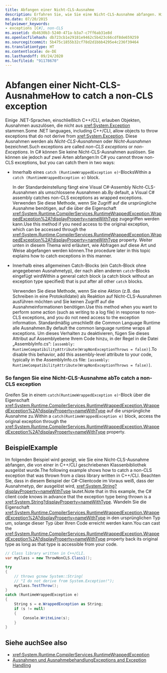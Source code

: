 ```yaml
---
title: Abfangen einer Nicht-CLS-Ausnahme
description: Erfahren Sie, wie Sie eine Nicht-CLS-Ausnahme abfangen. Hier finden Sie ein Codebeispiel und zusätzliche verfügbare Ressourcen.
ms.date: 07/20/2015
helpviewer_keywords:
- exceptions [C#], non-CLS
ms.assetid: db4630b3-5240-471a-b3a7-c7ff6ab31e8d
ms.openlocfilehash: db723cb1e29181e9462c5b423c66cdf8de659259
ms.sourcegitcommit: 5b475c1855b32cf78d2d1bbb4295e4c236f39464
ms.translationtype: HT
ms.contentlocale: de-DE
ms.lasthandoff: 09/24/2020
ms.locfileid: "91178670"
---
```

# <a name="how-to-catch-a-non-cls-exception"></a><span data-ttu-id="1f013-104">Abfangen einer Nicht-CLS-Ausnahme</span><span class="sxs-lookup"><span data-stu-id="1f013-104">How to catch a non-CLS exception</span></span>

<span data-ttu-id="1f013-105">Einige .NET-Sprachen, einschließlich C++/CLI, erlauben Objekten, Ausnahmen auszulösen, die nicht aus <xref:System.Exception> stammen.</span><span class="sxs-lookup"><span data-stu-id="1f013-105">Some .NET languages, including C++/CLI, allow objects to throw exceptions that do not derive from <xref:System.Exception>.</span></span> <span data-ttu-id="1f013-106">Diese Ausnahmen werden als *Nicht-CLS-Ausnahmen* oder *Nicht-Ausnahmen* bezeichnet.</span><span class="sxs-lookup"><span data-stu-id="1f013-106">Such exceptions are called *non-CLS exceptions* or *non-Exceptions*.</span></span> <span data-ttu-id="1f013-107">In C# können Sie keine Nicht-CLS-Ausnahmen auslösen. Sie können sie jedoch auf zwei Arten abfangen:</span><span class="sxs-lookup"><span data-stu-id="1f013-107">In C# you cannot throw non-CLS exceptions, but you can catch them in two ways:</span></span>  
  
- <span data-ttu-id="1f013-108">Innerhalb eines `catch (RuntimeWrappedException e)`-Blocks</span><span class="sxs-lookup"><span data-stu-id="1f013-108">Within a `catch (RuntimeWrappedException e)` block.</span></span>
  
     <span data-ttu-id="1f013-109">In der Standardeinstellung fängt eine Visual C#-Assembly Nicht-CLS-Ausnahmen als umschlossene Ausnahmen ab.</span><span class="sxs-lookup"><span data-stu-id="1f013-109">By default, a Visual C# assembly catches non-CLS exceptions as wrapped exceptions.</span></span> <span data-ttu-id="1f013-110">Verwenden Sie diese Methode, wenn Sie Zugriff auf die ursprüngliche Ausnahme benötigen, auf die über die Eigenschaft <xref:System.Runtime.CompilerServices.RuntimeWrappedException.WrappedException%2A?displayProperty=nameWithType> zugegriffen werden kann.</span><span class="sxs-lookup"><span data-stu-id="1f013-110">Use this method if you need access to the original exception, which can be accessed through the <xref:System.Runtime.CompilerServices.RuntimeWrappedException.WrappedException%2A?displayProperty=nameWithType> property.</span></span> <span data-ttu-id="1f013-111">Weiter unten in diesem Thema wird erläutert, wie Abfragen auf diese Art und Weise abgefangen werden können.</span><span class="sxs-lookup"><span data-stu-id="1f013-111">The procedure later in this topic explains how to catch exceptions in this manner.</span></span>  
  
- <span data-ttu-id="1f013-112">Innerhalb eines allgemeinen Catch-Blocks (ein Catch-Block ohne angegebenen Ausnahmetyp), der nach allen anderen `catch`-Blocks eingefügt wird</span><span class="sxs-lookup"><span data-stu-id="1f013-112">Within a general catch block (a catch block without an exception type specified) that is put after all other `catch` blocks.</span></span>
  
     <span data-ttu-id="1f013-113">Verwenden Sie diese Methode, wenn Sie eine Aktion (z.B. das Schreiben in eine Protokolldatei) als Reaktion auf Nicht-CLS-Ausnahmen ausführen möchten und Sie keinen Zugriff auf die Ausnahmeinformationen benötigen.</span><span class="sxs-lookup"><span data-stu-id="1f013-113">Use this method when you want to perform some action (such as writing to a log file) in response to non-CLS exceptions, and you do not need access to the exception information.</span></span> <span data-ttu-id="1f013-114">Standardmäßig umschließt die Common Language Runtime alle Ausnahmen.</span><span class="sxs-lookup"><span data-stu-id="1f013-114">By default the common language runtime wraps all exceptions.</span></span> <span data-ttu-id="1f013-115">Um dieses Verhalten zu deaktivieren, fügen Sie dieses Attribut auf Assemblyebene Ihrem Code hinzu, in der Regel in die Datei „AssemblyInfo.cs“: `[assembly: RuntimeCompatibilityAttribute(WrapNonExceptionThrows = false)]`.</span><span class="sxs-lookup"><span data-stu-id="1f013-115">To disable this behavior, add this assembly-level attribute to your code, typically in the AssemblyInfo.cs file: `[assembly: RuntimeCompatibilityAttribute(WrapNonExceptionThrows = false)]`.</span></span>  
  
### <a name="to-catch-a-non-cls-exception"></a><span data-ttu-id="1f013-116">So fangen Sie eine Nicht-CLS-Ausnahme ab</span><span class="sxs-lookup"><span data-stu-id="1f013-116">To catch a non-CLS exception</span></span>  
  
<span data-ttu-id="1f013-117">Greifen Sie in einem `catch(RuntimeWrappedException e)`-Block über die Eigenschaft <xref:System.Runtime.CompilerServices.RuntimeWrappedException.WrappedException%2A?displayProperty=nameWithType> auf die ursprüngliche Ausnahme zu.</span><span class="sxs-lookup"><span data-stu-id="1f013-117">Within a `catch(RuntimeWrappedException e)` block, access the original exception through the <xref:System.Runtime.CompilerServices.RuntimeWrappedException.WrappedException%2A?displayProperty=nameWithType> property.</span></span>  
  
## <a name="example"></a><span data-ttu-id="1f013-118">Beispiel</span><span class="sxs-lookup"><span data-stu-id="1f013-118">Example</span></span>  

 <span data-ttu-id="1f013-119">Im folgenden Beispiel wird gezeigt, wie Sie eine Nicht-CLS-Ausnahme abfangen, die von einer in C++/CLI geschriebenen Klassenbibliothek ausgelöst wurde.</span><span class="sxs-lookup"><span data-stu-id="1f013-119">The following example shows how to catch a non-CLS exception that was thrown from a class library written in C++/CLI.</span></span> <span data-ttu-id="1f013-120">Beachten Sie, dass in diesem Beispiel der C#-Clientcode im Voraus weiß, dass der Ausnahmetyp, der ausgelöst wird, <xref:System.String?displayProperty=nameWithType> lautet.</span><span class="sxs-lookup"><span data-stu-id="1f013-120">Note that in this example, the C# client code knows in advance that the exception type being thrown is a <xref:System.String?displayProperty=nameWithType>.</span></span> <span data-ttu-id="1f013-121">Wandeln Sie die Eigenschaft <xref:System.Runtime.CompilerServices.RuntimeWrappedException.WrappedException%2A?displayProperty=nameWithType> in den ursprünglichen Typ um, solange dieser Typ über Ihren Code erreicht werden kann.</span><span class="sxs-lookup"><span data-stu-id="1f013-121">You can cast the <xref:System.Runtime.CompilerServices.RuntimeWrappedException.WrappedException%2A?displayProperty=nameWithType> property back its original type as long as that type is accessible from your code.</span></span>  
  
```csharp
// Class library written in C++/CLI.
var myClass = new ThrowNonCLS.Class1();

try
{
    // throws gcnew System::String(  
    // "I do not derive from System.Exception!");  
    myClass.TestThrow();
}
catch (RuntimeWrappedException e)
{
    String s = e.WrappedException as String;
    if (s != null)
    {
        Console.WriteLine(s);
    }
}
```  
  
## <a name="see-also"></a><span data-ttu-id="1f013-122">Siehe auch</span><span class="sxs-lookup"><span data-stu-id="1f013-122">See also</span></span>

- <xref:System.Runtime.CompilerServices.RuntimeWrappedException>
- [<span data-ttu-id="1f013-123">Ausnahmen und Ausnahmebehandlung</span><span class="sxs-lookup"><span data-stu-id="1f013-123">Exceptions and Exception Handling</span></span>](./index.md)
